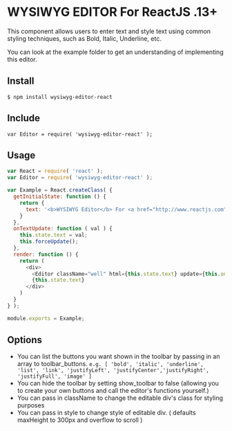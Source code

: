 # WYSIWYG EDITOR For ReactJS .13+

This component allows users to enter text and style text using common styling techniques, such as Bold, Italic, Underline, etc.

You can look at the example folder to get an understanding of implementing this editor.

## Install

```
$ npm install wysiwyg-editor-react
```

## Include

```
var Editor = require( 'wysiwyg-editor-react' );
```

## Usage

```javascript
var React = require( 'react' );
var Editor = require( 'wysiwyg-editor-react' );

var Example = React.createClass( {
  getInitialState: function () {
    return {
      text: '<b>WYSIWYG Editor</b> For <a href="http://www.reactjs.com">ReactJS</a>.'
    }
  },
  onTextUpdate: function ( val ) {
    this.state.text = val;
    this.forceUpdate();
  },
  render: function () {
    return (
      <div>
        <Editor className="well" html={this.state.text} update={this.onTextUpdate} />
        {this.state.text}
      </div>
    )
  }
} );

module.exports = Example;
```

## Options

* You can list the buttons you want shown in the toolbar by passing in an array to toolbar_buttons.
```e.g. [ 'bold', 'italic', 'underline', 'list', 'link', 'justifyLeft', 'justifyCenter','justifyRight', 'justifyFull', 'image' ] ```
* You can hide the toolbar by setting show_toolbar to false (allowing you to create your own buttons and call the editor's functions yourself.)
* You can pass in className to change the editable div's class for styling purposes
* You can pass in style to change style of editable div. ( defaults maxHeight to 300px and overflow to scroll )